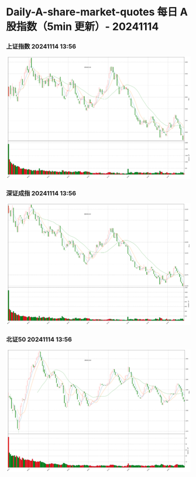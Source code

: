 
# Daily-A-share-market-quotes 每日 A 股指数（5min 更新）- 20241114

### 上证指数 20241114 13:56
![](./fig/2024/11/20241114-sh000001.png)

### 深证成指 20241114 13:56
![](./fig/2024/11/20241114-sz399001.png)

### 北证50 20241114 13:56
![](./fig/2024/11/20241114-bj899050.png)
